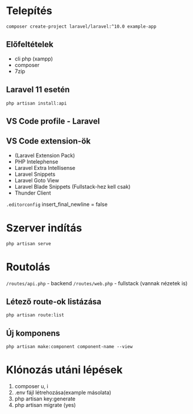 # Telepítés

```composer create-project laravel/laravel:^10.0 example-app```

## Előfeltételek
 - cli php (xampp)
 - composer
 - 7zip


## Laravel 11 esetén
```php artisan install:api```

## VS Code profile - Laravel

## VS Code extension-ök

- (Laravel Extension Pack)
- PHP Intelephense
- Laravel Extra Intellisense
- Laravel Snippets
- Laravel Goto View
- Laravel Blade Snippets (Fullstack-hez kell csak)
- Thunder Client

`.editorconfig`
insert_final_newline = false

# Szerver indítás
`php artisan serve`

# Routolás
` /routes/api.php ` - backend
` /routes/web.php ` - fullstack (vannak nézetek is)

## Létező route-ok listázása
```php artisan route:list```

## Új komponens
```php artisan make:component component-name --view```

# Klónozás utáni lépések
1. composer u, i
2. .env fájl létrehozása(example másolata)
3. php artisan key:generate
4. php artisan migrate (yes)

